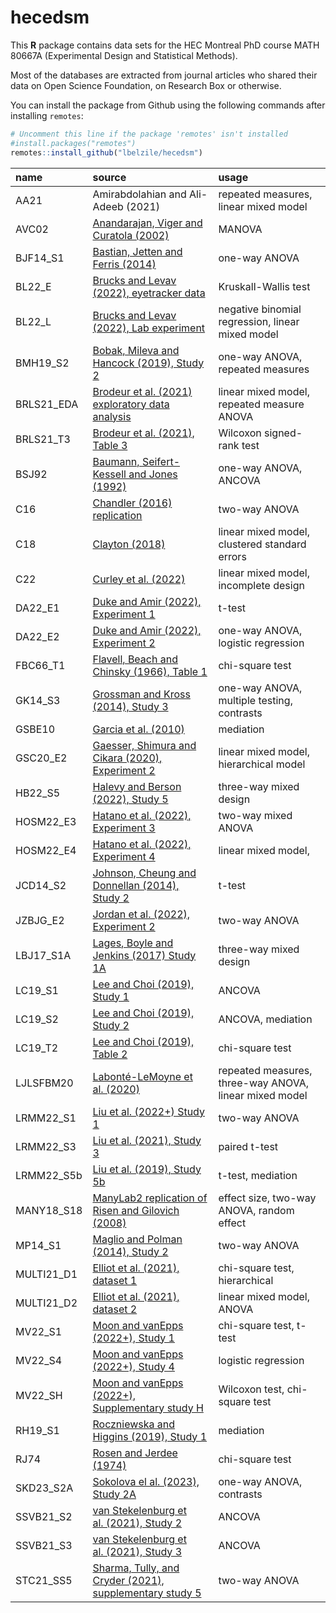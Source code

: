 
# hecedsm

This **R** package contains data sets for the HEC Montreal PhD course
MATH 80667A (Experimental Design and Statistical Methods).

Most of the databases are extracted from journal articles who shared
their data on Open Science Foundation, on Research Box or otherwise.

You can install the package from Github using the following commands
after installing `remotes`:

``` r
# Uncomment this line if the package 'remotes' isn't installed
#install.packages("remotes") 
remotes::install_github("lbelzile/hecedsm")
```

| name       | source                                                                                              | usage                                                  |
|:-----------|:----------------------------------------------------------------------------------------------------|:-------------------------------------------------------|
| AA21       | Amirabdolahian and Ali-Adeeb (2021)                                                                 | repeated measures, linear mixed model                  |
| AVC02      | [Anandarajan, Viger and Curatola (2002)](https://doi.org/10.1506/5947-NQTC-C3Y5-H46N)               | MANOVA                                                 |
| BJF14_S1   | [Bastian, Jetten and Ferris (2014)](https://doi.org/10.1177/0956797614545886)                       | one-way ANOVA                                          |
| BL22_E     | [Brucks and Levav (2022), eyetracker data](https://doi.org/10.1038/s41586-022-04643-y)              | Kruskall-Wallis test                                   |
| BL22_L     | [Brucks and Levav (2022), Lab experiment](https://doi.org/10.1038/s41586-022-04643-y)               | negative binomial regression, linear mixed model       |
| BMH19_S2   | [Bobak, Mileva and Hancock (2019), Study 2](https://doi.org/10.1186/s41235-019-0174-3)              | one-way ANOVA, repeated measures                       |
| BRLS21_EDA | [Brodeur et al. (2021) exploratory data analysis](https://doi.org/10.1016/j.aap.2020.105846)        | linear mixed model, repeated measure ANOVA             |
| BRLS21_T3  | [Brodeur et al. (2021), Table 3](https://doi.org/10.1016/j.aap.2020.105846)                         | Wilcoxon signed-rank test                              |
| BSJ92      | [Baumann, Seifert-Kessell and Jones (1992)](https://doi.org/10.1080/10862969209547770)              | one-way ANOVA, ANCOVA                                  |
| C16        | [Chandler (2016) replication](https://doi.org/10.17605/OSF.IO/EZCUJ)                                | two-way ANOVA                                          |
| C18        | [Clayton (2018)](https://doi.org/10.1017/XPS.2018.8)                                                | linear mixed model, clustered standard errors          |
| C22        | [Curley et al. (2022)](https://doi.org/10.1080/13218719.2021.1904450)                               | linear mixed model, incomplete design                  |
| DA22_E1    | [Duke and Amir (2022), Experiment 1](https://doi.org/10.1177/0956797614545886)                      | t-test                                                 |
| DA22_E2    | [Duke and Amir (2022), Experiment 2](https://doi.org/10.1177/0956797614545886)                      | one-way ANOVA, logistic regression                     |
| FBC66_T1   | [Flavell, Beach and Chinsky (1966), Table 1](https://doi.org/10.2307/1126804)                       | chi-square test                                        |
| GK14_S3    | [Grossman and Kross (2014), Study 3](https://doi.org/10.1177/0956797614535400)                      | one-way ANOVA, multiple testing, contrasts             |
| GSBE10     | [Garcia et al. (2010)](https://doi.org/10.1002/ejsp.644)                                            | mediation                                              |
| GSC20_E2   | [Gaesser, Shimura and Cikara (2020), Experiment 2](https://doi.org/10.1037/pspi0000194)             | linear mixed model, hierarchical model                 |
| HB22_S5    | [Halevy and Berson (2022), Study 5](https://doi.org/10.1177/00220027221079402)                      | three-way mixed design                                 |
| HOSM22_E3  | [Hatano et al. (2022), Experiment 3](https://doi.org/10.1037/xge0001255)                            | two-way mixed ANOVA                                    |
| HOSM22_E4  | [Hatano et al. (2022), Experiment 4](https://doi.org/10.1037/xge0001255)                            | linear mixed model,                                    |
| JCD14_S2   | [Johnson, Cheung and Donnellan (2014), Study 2](https://doi.org/10.1027/1864-9335/a000186)          | t-test                                                 |
| JZBJG_E2   | [Jordan et al. (2022), Experiment 2](https://doi.org/10.1098/rsos.211977)                           | two-way ANOVA                                          |
| LBJ17_S1A  | [Lages, Boyle and Jenkins (2017) Study 1A](https://doi.org/10.1177/0956797617705391)                | three-way mixed design                                 |
| LC19_S1    | [Lee and Choi (2019), Study 1](https://doi.org/10.1016/j.jretconser.2019.03.015)                    | ANCOVA                                                 |
| LC19_S2    | [Lee and Choi (2019), Study 2](https://doi.org/10.1016/j.jretconser.2019.03.015)                    | ANCOVA, mediation                                      |
| LC19_T2    | [Lee and Choi (2019), Table 2](https://doi.org/10.1016/j.jretconser.2019.03.015)                    | chi-square test                                        |
| LJLSFBM20  | [Labonté-LeMoyne et al. (2020)](https://doi.org/10.1177/0018720819879310)                           | repeated measures, three-way ANOVA, linear mixed model |
| LRMM22_S1  | [Liu et al. (2022+) Study 1](https://doi.org/10.1037/pspi0000402)                                   | two-way ANOVA                                          |
| LRMM22_S3  | [Liu et al. (2021), Study 3](https://doi.org/10.1037/pspi0000402)                                   | paired t-test                                          |
| LRMM22_S5b | [Liu et al. (2019), Study 5b](https://doi.org/10.1037/pspi0000402)                                  | t-test, mediation                                      |
| MANY18_S18 | [ManyLab2 replication of Risen and Gilovich (2008)](https://doi.org/10.1177/2515245918810225)       | effect size, two-way ANOVA, random effect              |
| MP14_S1    | [Maglio and Polman (2014), Study 2](https://doi.org/10.1177/0956797614530571)                       | two-way ANOVA                                          |
| MULTI21_D1 | [Elliot et al. (2021), dataset 1](https://doi.org/10.1177/2515245921101)                            | chi-square test, hierarchical                          |
| MULTI21_D2 | [Elliot et al. (2021), dataset 2](https://doi.org/10.1177/2515245921101)                            | linear mixed model, ANOVA                              |
| MV22_S1    | [Moon and vanEpps (2022+), Study 1](https://doi.org/10.1093/jcr/ucac047)                            | chi-square test, t-test                                |
| MV22_S4    | [Moon and vanEpps (2022+), Study 4](https://doi.org/10.1093/jcr/ucac047)                            | logistic regression                                    |
| MV22_SH    | [Moon and vanEpps (2022+), Supplementary study H](https://doi.org/10.1093/jcr/ucac047)              | Wilcoxon test, chi-square test                         |
| RH19_S1    | [Roczniewska and Higgins (2019), Study 1](https://doi.org/10.1016/j.jesp.2019.103882)               | mediation                                              |
| RJ74       | [Rosen and Jerdee (1974)](https://doi.org/10.1037/h0035834)                                         | chi-square test                                        |
| SKD23_S2A  | [Sokolova el al. (2023), Study 2A](https://doi.org/10.1093/jcr/ucad008)                             | one-way ANOVA, contrasts                               |
| SSVB21_S2  | [van Stekelenburg et al. (2021), Study 2](https://doi.org/10.1177/09567976211007788)                | ANCOVA                                                 |
| SSVB21_S3  | [van Stekelenburg et al. (2021), Study 3](https://doi.org/10.1177/09567976211007788)                | ANCOVA                                                 |
| STC21_SS5  | [Sharma, Tully, and Cryder (2021), supplementary study 5](https://doi.org/10.1177/0022243721993816) | two-way ANOVA                                          |
